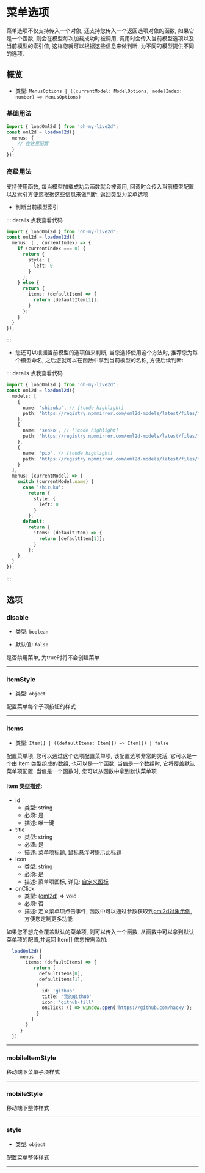 # 菜单选项

菜单选项不仅支持传入一个对象, 还支持您传入一个返回选项对象的函数, 如果它是一个函数, 则会在模型每次加载成功时被调用, 调用时会传入当前模型选项以及当前模型的索引值, 这样您就可以根据这些信息来做判断, 为不同的模型提供不同的选项.

## 概览

- 类型: `MenusOptions | ((currentModel: ModelOptions, modelIndex: number) => MenusOptions)`

### 基础用法

```ts
import { loadOml2d } from 'oh-my-live2d';
const oml2d = loadoml2d({
  menus: {
    // 在这里配置
  }
});
```

### 高级用法

支持使用函数, 每当模型加载成功后函数就会被调用, 回调时会传入当前模型配置以及索引方便您根据这些信息来做判断, 返回类型为菜单选项

- 判断当前模型索引

::: details 点我查看代码

```ts
import { loadOml2d } from 'oh-my-live2d';
const oml2d = loadoml2d({
  menus: (_, currentIndex) => {
    if (currentIndex === 0) {
      return {
        style: {
          left: 0
        }
      };
    } else {
      return {
        items: (defaultItem) => {
          return [defaultItem[1]];
        }
      };
    }
  }
});
```

:::

- 您还可以根据当前模型的选项值来判断, 当您选择使用这个方法时, 推荐您为每个模型命名, 之后您就可以在函数中拿到当前模型的名称, 方便后续判断:

::: details 点我查看代码

```ts
import { loadOml2d } from 'oh-my-live2d';
const oml2d = loadoml2d({
  models: [
    {
      name: 'shizuku', // [!code highlight]
      path: 'https://registry.npmmirror.com/oml2d-models/latest/files/models/shizuku/shizuku.model.json'
    },
    {
      name: 'senko', // [!code highlight]
      path: 'https://registry.npmmirror.com/oml2d-models/latest/files/models/Senko_Normals/senko.model3.json'
    },
    {
      name: 'pio', // [!code highlight]
      path: 'https://registry.npmmirror.com/oml2d-models/latest/files/models/Pio/model.json'
    }
  ],
  menus: (currentModel) => {
    switch (currentModel.name) {
      case 'shizuku':
        return {
          style: {
            left: 0
          }
        };
      default:
        return {
          items: (defaultItem) => {
            return [defaultItem[1]];
          }
        };
    }
  }
});
```

:::

## 选项

<!-- --- -->

### disable

- 类型: `boolean`

- 默认值: `false`

是否禁用菜单, 为true时将不会创建菜单

---

### itemStyle

- 类型: `object`

配置菜单每个子项按钮的样式

---

### items

- 类型: `Item[] | ((defaultItems: Item[]) => Item[]) | false`

配置菜单项, 您可以通过这个选项配置菜单项, 该配置选项非常的灵活, 它可以是一个由 Item 类型组成的数组, 也可以是一个函数, 当值是一个数组时, 它将覆盖默认菜单项配置. 当值是一个函数时, 您可以从函数中拿到默认菜单项

#### Item 类型描述:

- id
  - 类型: string
  - 必须: 是
  - 描述: 唯一键
- title
  - 类型: string
  - 必须: 是
  - 描述: 菜单项标题, 鼠标悬浮时提示此标题
- icon
  - 类型: string
  - 必须: 是
  - 描述: 菜单项图标, 详见: [自定义图标](/guide/icon)
- onClick
  - 类型: ([oml2d](/guide/loadModel#oml2d-实例)) => void
  - 必须: 否
  - 描述: 定义菜单项点击事件, 函数中可以通过参数获取到[oml2d对象示例](/guide/loadModel#oml2d-实例), 方便您定制更多功能

如果您不想完全覆盖默认的菜单项, 则可以传入一个函数, 从函数中可以拿到默认菜单项的配置,并返回 Item[] 供您按需添加:

```ts
  loadOml2d({
     menus: {
       items: (defaultItems) => {
          return [
            defaultItems[0],
            defaultItems[1],
           {
             id: 'github'
             title: '我的github'
             icon: 'github-fill'
             onClick: () => window.open('https://github.com/hacxy');
           }
         ]
       }
     }
  })

```

---

### mobileItemStyle

移动端下菜单子项样式

---

### mobileStyle

移动端下整体样式

---

### style

- 类型: `object`

配置菜单整体样式

---
